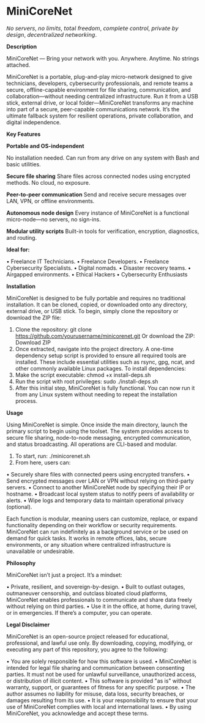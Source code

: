 # MiniCoreNet
𝘕𝘰 𝘴𝘦𝘳𝘷𝘦𝘳𝘴, 𝘯𝘰 𝘭𝘪𝘮𝘪𝘵𝘴, 𝘵𝘰𝘵𝘢𝘭 𝘧𝘳𝘦𝘦𝘥𝘰𝘮, 𝘤𝘰𝘮𝘱𝘭𝘦𝘵𝘦 𝘤𝘰𝘯𝘵𝘳𝘰𝘭, 𝘱𝘳𝘪𝘷𝘢𝘵𝘦 𝘣𝘺 𝘥𝘦𝘴𝘪𝘨𝘯, 𝘥𝘦𝘤𝘦𝘯𝘵𝘳𝘢𝘭𝘪𝘻𝘦𝘥 𝘯𝘦𝘵𝘸𝘰𝘳𝘬𝘪𝘯𝘨.

**Description**

MiniCoreNet — Bring your network with you.
Anywhere. Anytime. No strings attached.

MiniCoreNet is a portable, plug-and-play micro-network designed to give technicians, developers, cybersecurity professionals, and remote teams a secure, offline-capable environment for file sharing, communication, and collaboration—without needing centralized infrastructure. Run it from a USB stick, external drive, or local folder—MiniCoreNet transforms any machine into part of a secure, peer-capable communications network. It’s the ultimate fallback system for resilient operations, private collaboration, and digital independence.

**Key Features**

**Portable and OS-independent**

No installation needed. Can run from any drive on any system with Bash and basic utilities.

**Secure file sharing**
Share files across connected nodes using encrypted methods. No cloud, no exposure.

**Peer-to-peer communication**
Send and receive secure messages over LAN, VPN, or offline environments.

**Autonomous node design**
Every instance of MiniCoreNet is a functional micro-node—no servers, no sign-ins.

**Modular utility scripts**
Built-in tools for verification, encryption, diagnostics, and routing.

**Ideal for:**

• Freelance IT Technicians.
• Freelance Developers.
• Freelance Cybersecurity Specialists.
• Digital nomads.
• Disaster recovery teams.
• Airgapped environments.
• Ethical Hackers
• Cybersecurity Enthusiasts

**Installation**

MiniCoreNet is designed to be fully portable and requires no traditional installation. It can be cloned, copied, or downloaded onto any directory, external drive, or USB stick. To begin, simply clone the repository or download the ZIP file:

1. Clone the repository: git clone https://github.com/yourusername/minicorenet.git Or download the ZIP: Download ZIP
2. Once extracted, navigate into the project directory. A one-time dependency setup script is provided to ensure all required tools are installed. These include essential utilities such as rsync, gpg, ncat, and other commonly available Linux packages. To install dependencies:
3. Make the script executable: chmod +x install-deps.sh
4. Run the script with root privileges: sudo ./install-deps.sh
5. After this initial step, MiniCoreNet is fully functional. You can now run it from any Linux system without needing to repeat the installation process.

**Usage**

Using MiniCoreNet is simple. Once inside the main directory, launch the primary script to begin using the toolset. The system provides access to secure file sharing, node-to-node messaging, encrypted communication, and status broadcasting. All operations are CLI-based and modular.

1. To start, run: ./minicorenet.sh
2. From here, users can:

• Securely share files with connected peers using encrypted transfers.
• Send encrypted messages over LAN or VPN without relying on third-party servers.
• Connect to another MiniCoreNet node by specifying their IP or hostname.
• Broadcast local system status to notify peers of availability or alerts.
• Wipe logs and temporary data to maintain operational privacy (optional).

Each function is modular, meaning users can customize, replace, or expand functionality depending on their workflow or security requirements. MiniCoreNet can run indefinitely as a background service or be used on demand for quick tasks. It works in remote offices, labs, secure environments, or any situation where centralized infrastructure is unavailable or undesirable.

**Philosophy**

MiniCoreNet isn’t just a project. It’s a mindset:

• Private, resilient, and sovereign-by-design.
• Built to outlast outages, outmaneuver censorship, and outclass bloated cloud platforms, MiniCoreNet enables professionals to communicate and share data freely without relying on third parties.
• Use it in the office, at home, during travel, or in emergencies. If there’s a computer, you can operate.

**Legal Disclaimer**

MiniCoreNet is an open-source project released for educational, professional, and lawful use only. By downloading, copying, modifying, or executing any part of this repository, you agree to the following:

• You are solely responsible for how this software is used.
• MiniCoreNet is intended for legal file sharing and communication between consenting parties. It must not be used for unlawful surveillance, unauthorized access, or distribution of illicit content.
• This software is provided "as is" without warranty, support, or guarantees of fitness for any specific purpose.
• The author assumes no liability for misuse, data loss, security breaches, or damages resulting from its use.
• It is your responsibility to ensure that your use of MiniCoreNet complies with local and international laws.
• By using MiniCoreNet, you acknowledge and accept these terms.
